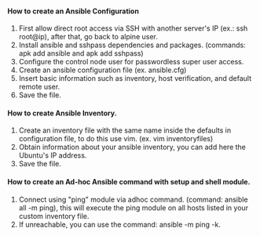 #### How to create an Ansible Configuration  
1. First allow direct root access via SSH with another server's IP (ex.: ssh root@ip), after that, go back to alpine user.  
2. Install ansible and sshpass dependencies and packages. (commands: apk add ansible and apk add sshpass)  
3. Configure the control node user for passwordless super user access.  
4. Create an ansible configuration file (ex. ansible.cfg)  
5. Insert basic information such as inventory, host verification, and default remote user.  
6. Save the file.  
#### How to create Ansible Inventory.  
1. Create an inventory file with the same name inside the defaults in configuration file, to do this use vim. (ex. vim inventoryfiles)  
2. Obtain information about your ansible inventory, you can add here the Ubuntu's IP address.  
3. Save the file.  
#### How to create an Ad-hoc Ansible command with setup and shell module.  
1. Connect using "ping" module via adhoc command. (command: ansible all -m ping), this will execute the ping module on all hosts listed in your custom inventory file.  
2. If unreachable, you can use the command: ansible -m ping -k.  


